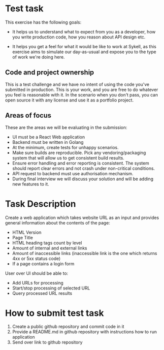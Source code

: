 # Test task

This exercise has the following goals:

* It helps us to understand what to expect from you as a developer, how you
  write production code, how you reason about API design etc.

* It helps you get a feel for what it would be like to work at Sykell, as
  this exercise aims to simulate our day-as-usual and expose you to the type
  of work we're doing here.

## Code and project ownership

This is a test challenge and we have no intent of using the code you've
submitted in production. This is your work, and you are free to do whatever
you feel is reasonable with it. In the scenario when you don't pass, you can
open source it with any license and use it as a portfolio project.

## Areas of focus

These are the areas we will be evaluating in the submission:

* UI must be a React Web application
* Backend must be written in Golang
* At the minimum, create tests for unhappy scenarios.
* Make sure builds are reproducible. Pick any vendoring/packaging system that
  will allow us to get consistent build results.
* Ensure error handling and error reporting is consistent. The system should
  report clear errors and not crash under non-critical conditions.
* API request to backend must use authorisation mechanism.
* During final interview we will discuss your solution and will be adding new features to it.

# Task Description

Create a web application which takes website URL as an input and provides general information about the contents of the page:

- HTML Version
- Page Title
- HTML heading tags count by level
- Amount of internal and external links
- Amount of inaccessible links (inaccessible link is the one which returns 4xx or 5xx status code)
- If a page contains a login form

User over UI should be able to:
 - Add URLs for processing
 - Start/stop processing of selected URL  
 - Query processed URL results

# How to submit test task

1) Create a public github repository and commit code in it
2) Provide a README.md in github repository with instructions how to run application
3) Send over link to github repository


